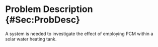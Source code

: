 # Problem Description {#Sec:ProbDesc}

A system is needed to investigate the effect of employing PCM within a solar water heating tank.
